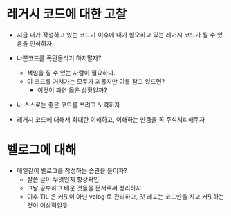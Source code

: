 # 레거시 코드에 대한 고찰
- 지금 내가 작성하고 있는 코드가 이후에 내가 혐오하고 있는 레거시 코드가 될 수 있음을 인식하자.
- 나쁜코드를 폭탄돌리기 하지말자?
  - 책임을 질 수 있는 사람이 필요하다.
  - 이 코드를 거쳐가는 모두가 괴롭지만 이를 참고 있드면?
    - 이것이 과연 옳은 상황일까?

- 나 스스로는 좋은 코드를 쓰려고 노력하자
- 레거시 코드에 대해서 최대한 이해하고, 이해하는 만큼을 꼭 주석처리해두자


# 벨로그에 대해
- 매일같이 벨로그를 작성하는 습관을 들이자?
  - 잘쓴 글이 무엇인지 항상확인
  - 그날 공부하고 배운 것들을 문서로써 정리하자
  - 이후 TIL 은 커밋이 아닌 velog 로 관리하고, 깃 레포는 코드만을 치고 커밋하는 것이 이상적일듯